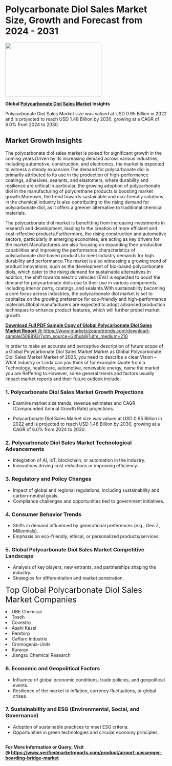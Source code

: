 <H1>Polycarbonate Diol Sales Market Size, Growth and Forecast from 2024 - 2031</H1><img class="aligncenter size-medium wp-image-584254" src="https://thirdeyenews.in/wp-content/uploads/2024/09/Global-Market-Research-300x168.jpeg" alt="" width="300" height="168" /><p><strong>Global&nbsp;<a href="https://www.marketsizeandtrends.com/download-sample/509893/?utm_source=Github8j?utm_medium=210">Polycarbonate Diol Sales Market</a> Insights</strong></p><p>Polycarbonate Diol Sales Market size was valued at USD 0.95 Billion in 2022 and is projected to reach USD 1.48 Billion by 2030, growing at a CAGR of 6.0% from 2024 to 2030.</p><p><h2>Market Growth Insights</h2> <p>The polycarbonate diol sales market is poised for significant growth in the coming years.Driven by its increasing demand across various industries, including automotive, construction, and electronics, the market is expected to witness a steady expansion.The demand for polycarbonate diol is primarily attributed to its use in the production of high-performance coatings, adhesives, sealants, and elastomers, where durability and resilience are critical.In particular, the growing adoption of polycarbonate diol in the manufacturing of polyurethane products is boosting market growth.Moreover, the trend towards sustainable and eco-friendly solutions in the chemical industry is also contributing to the rising demand for polycarbonate diol, as it offers a greener alternative to traditional chemical materials.</p> <p><a href="#"></a></p> <p>The polycarbonate diol market is benefitting from increasing investments in research and development, leading to the creation of more efficient and cost-effective products.Furthermore, the rising construction and automotive sectors, particularly in emerging economies, are acting as key drivers for the market.Manufacturers are also focusing on expanding their production capabilities and improving the performance characteristics of polycarbonate diol-based products to meet industry demands for high durability and performance.The market is also witnessing a growing trend of product innovations, such as the development of bio-based polycarbonate diols, which cater to the rising demand for sustainable alternatives.In addition, the shift towards electric vehicles (EVs) is expected to boost the demand for polycarbonate diols due to their use in various components, including interior parts, coatings, and sealants.With sustainability becoming a core focus across industries, the polycarbonate diol market is set to capitalize on the growing preference for eco-friendly and high-performance materials.Global manufacturers are expected to adopt advanced production techniques to enhance product features, which will further propel market growth.</p> <p><a href="#"></p><p><span class=""><strong>Download Full PDF Sample Copy of Global Polycarbonate Diol Sales Market Report</strong> @ <a href="https://www.marketsizeandtrends.com/download-sample/509893/?utm_source=Github8j?utm_medium=210" target="_blank">https://www.marketsizeandtrends.com/download-sample/509893/?utm_source=Github8j?utm_medium=210</a></span></p><p>In order to make an accurate and perceptive description of future scope of a Global&nbsp;Polycarbonate Diol Sales Market Market as Global&nbsp;Polycarbonate Diol Sales Market Market of 2025, you need to describe a clear Vision &ndash; What Industry or Linda can you think of for example: Quote from a Technology, healthcare, automotive, renewable energy, name the market you are Reffering to.However, some general trends and factors usually impact market reports and their future outlook include:</p><h3>1.&nbsp;<strong>Polycarbonate Diol Sales Market Growth Projections</strong></h3><ul><li>Examine market size trends, revenue estimates and CAGR (Compounded Annual Growth Rate) projections.</li><li><p>Polycarbonate Diol Sales Market size was valued at USD 0.95 Billion in 2022 and is projected to reach USD 1.48 Billion by 2030, growing at a CAGR of 6.0% from 2024 to 2030.</p></li></ul><h3>2.&nbsp;<strong>Polycarbonate Diol Sales Market Technological Advancements</strong></h3><ul><li>Integration of AI, IoT, blockchain, or automation in the industry.</li><li>Innovations driving cost reductions or improving efficiency.</li></ul><h3>3.&nbsp;<strong>Regulatory and Policy Changes</strong></h3><ul><li>Impact of global and regional regulations, including sustainability and carbon-neutral goals.</li><li>Compliance challenges and opportunities tied to government initiatives.</li></ul><h3>4.&nbsp;<strong>Consumer Behavior Trends</strong></h3><ul><li>Shifts in demand influenced by generational preferences (e.g., Gen Z, Millennials).</li><li>Emphasis on eco-friendly, ethical, or personalized products/services.</li></ul><h3>5.&nbsp;<strong>Global Polycarbonate Diol Sales Market Competitive Landscape</strong></h3><ul><li>Analysis of key players, new entrants, and partnerships shaping the industry.</li><li>Strategies for differentiation and market penetration.</li></ul><p data-pm-slice="1 1 []"><span style="color: inherit; font-family: inherit; font-size: 25px;">Top Global Polycarbonate Diol Sales Market Companies</span></p><div class="" data-test-id=""><p><li>UBE Chemical</li><li> Tosoh</li><li> Covestro</li><li> Asahi Kasei</li><li> Perstorp</li><li> Caffaro Industrie</li><li> Cromogenia-Units</li><li> Kuraray</li><li> Jiangsu Chemical Research</li></p></div><h3>6.&nbsp;<strong>Economic and Geopolitical Factors</strong></h3><ul><li>Influence of global economic conditions, trade policies, and geopolitical events.</li><li>Resilience of the market to inflation, currency fluctuations, or global crises.</li></ul><h3>7.&nbsp;<strong>Sustainability and ESG (Environmental, Social, and Governance)</strong></h3><ul><li>Adoption of sustainable practices to meet ESG criteria.</li><li>Opportunities in green technologies and circular economy principles.</li></ul><h2><strong style="font-size: 14px;">For More Information or Query, Visit @&nbsp;</strong><a style="background-color: #ffffff; font-size: 14px;" href="https://www.marketsizeandtrends.com/report/polycarbonate-diol-sales-market/" target="_blank">https://www.verifiedmarketreports.com/product/airport-passenger-boarding-bridge-market</a></h2>